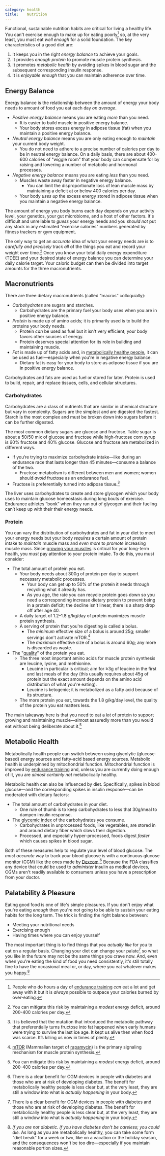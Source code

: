 ```yaml
---
category: health
title:    Nutrition
---
```


Functional, sustainable nutrition habits are critical for living a healthy life.
You can't exercise enough to make up for eating poorly[^1] so, at the very least, you must eat _well enough_ for a solid foundation.
The key characteristics of a good diet are:

1. It keeps you in the right _energy balance_ to achieve your goals.
2. It provides _enough protein_ to promote muscle protein synthesis.
3. It promotes _metabolic health_ by avoiding spikes in blood sugar and the subsequent corresponding insulin response.
4. It is _enjoyable enough_ that you can maintain adherence over time.

## Energy Balance

Energy balance is the relationship between the amount of energy your body needs to amount of food you eat each day _on average_.

- _Positive energy balance_ means you are eating _more_ than you need.
    - It is easier to build muscle in positive energy balance.
    - Your body stores excess energy in adipose tissue (fat) when you maintain a positive energy balance.
- _Neutral energy balance_ means you are only eating enough to _maintain_ your current body weight.
	- You do not need to adhere to a precise number of calories per day to be in neutral energy balance. On a daily basis, there are about 400–600 calories of "wiggle room" that your body can compensate for by raising and lowering a number of metabolic and hormonal processes.
- _Negative energy balance_ means you are eating _less_ than you need.
    - Muscles waste away faster in negative energy balance.
	    - You can limit the disproportionate loss of lean muscle mass by maintaining a deficit at or below 400 calories per day.
    - Your body _uses up_ the excess energy stored in adipose tissue when you maintain a negative energy balance.

The amount of energy you body burns each day depends on your activity level, your genetics, your gut microbiome, and a host of other factors.
It's difficult and unreliable to _guess_ your energy needs and you _should not_ put any stock in any estimated "exercise calories" numbers generated by fitness trackers or gym equipment.

The only way to get an _accurate_ idea of what your energy needs are is to _carefully and precisely_ track _all_ of the things you eat and record your weight over time.[^2]
Once you know your total daily energy expenditure (TDEE) and your desired state of energy balance you can determine your daily calorie target.
Your caloric budget can then be divided into target amounts for the three macronutrients.

## Macronutrients

There are three dietary macronutrients (called “macros” colloquially):

- _Carbohydrates_ are sugars and starches.
    - Carbohydrates are the primary fuel your body uses when you are in positive energy balance.
- _Protein_ is made up of amino acids; it is primarily used is to build the proteins your body needs.
    - Protein _can_ be used as fuel but it isn't very efficient; your body favors other sources of energy.
    - Protein deserves special attention for its role in building and maintaining muscle.
- _Fat_ is made up of fatty acids and, in [metabolically healthy people][1], it can be used as fuel—especially when you're in negative energy balance.
    - Dietary fat is easy for your body to store as adipose tissue if you are in positive energy balance.

Carbohydrates and fats are used as fuel or stored for later.
Protein is used to build, repair, and replace tissues, cells, and cellular structures.

### Carbohydrates

Carbohydrates are a class of nutrients that are similar in chemical structure but vary in complexity.
Sugars are the simplest and are digested the fastest.
Starch is the most complex and must be broken down into sugars before it can be further digested.



The most common dietary sugars are glucose and fructose.
Table sugar is about a 50/50 mix of glucose and fructose while high-fructose corn syrup is 60% fructose and 40% glucose.
Glucose and fructose are metabolized in different ways.

- If you’re trying to maximize carbohydrate intake—like during an endurance race that lasts longer than 45 minutes—consume a balance of the two.
	- Fructose metabolism is different between men and women; women should _avoid_ fructose as an endurance fuel.
- Fructose is preferentially turned into adipose tissue.[^3]

The liver uses carbohydrates to create and store glycogen which your body uses to maintain glucose homeostasis during long bouts of exercise.
Endurance athletes “bonk” when they run out of glycogen and their fueling can’t keep up with their their energy needs.

### Protein

You can vary the distribution of carbohydrates and fat in your diet to meet your energy needs but your body _requires_ a certain amount of protein intake to _maintain_ muscle mass and _even more_ to _promote_ increasing muscle mass.
Since [growing your muscles][2] is critical for your long-term health, you _must_ pay attention to your protein intake.
To do this, you must consider:

- The total amount of protein you eat.
    - Your body needs about 300g of protein per day to support necessary metabolic processes.
        - Your body can get up to 50% of the protein it needs through recycling what it already has.
        - As you age, the rate you can recycle protein goes down so you need a corresponding increase dietary protein to prevent being in a protein deficit; the decline isn't linear, there is a sharp drop off after age 40.
    - A daily target of 1.2–1.8 g/kg/day of protein maximizes muscle protein synthesis.
    - A serving of protein that you're digesting is called a bolus.
        - The _minimum_ effective size of a bolus is around 25g; smaller servings don't activate mTOR.[^4]
        - The _maximum_ effective size of a bolus is around 60g; any more is discarded as waste.
- The "[quality][3]" of the protein you eat.
    - The three most important amino acids for muscle protein synthesis are leucine, lysine, and methionine.
        - Leucine in particular is critical; aim for ≥3g of leucine in the first and last meals of the day (this usually requires about 45g of protein but the exact amount depends on the amino acid distribution of what you're eating).
        - Leucine is ketogenic; it is metabolized as a fatty acid because of its structure.
    - The more protein you eat, towards the 1.8 g/kg/day level, the quality of the protein you eat matters less.

The main takeaway here is that you need to eat a _lot_ of protein to support growing and maintaining muscle—almost assuredly more than you would eat without being deliberate about it.[^2]

## Metabolic Health

Metabolically health people can switch between using glycolytic (glucose-based) energy sources and fatty-acid based energy sources.
Metabolic health is underpinned by mitochondrial function.
Mitochondrial function is improved by [endurance training][4] and, unless you are currently doing enough of it, you are _almost certainly not_ metabolically healthy.

Metabolic health can also be influenced by diet.
Specifically, spikes in blood glucose—and the corresponding spikes in insulin response—can be moderated with dietary factors:

- The total amount of carbohydrates in your diet.
    - One rule of thumb is to keep carbohydrates to less that 30g/meal to dampen insulin response.
- The [glycemic index][5] of the carbohydrates you consume.
    - Carbohydrates in unprocessed foods, like vegetables, are stored in and around dietary fiber which slows their digestion.
    - Processed, and especially hyper-processed, foods digest _faster_ which causes spikes in blood sugar.

Both of these measures help to regulate your level of blood glucose.
The _most accurate_ way to track your blood glucose is with a continuous glucose monitor (CGM) like the ones made by [Dexcom][6].[^5]
Because the FDA classifies any device that could be used to _administer_ insulin as medical devices, CGMs aren't readily available to consumers unless you have a prescription from your doctor.

## Palatability & Pleasure

Eating good food is one of life's simple pleasures.
If you don't enjoy what you're eating _enough_ then you're not going to be able to sustain your eating habits for the long term.
The trick is finding the right balance between:

- Meeting your nutritional needs
- Exercising enough
- Having times where you can enjoy yourself

The most important thing is to find things that you _actually like_ for you to eat on a regular basis.
Changing your diet can change your palate[^5] so what you like in the future may not be the same things you crave now.
And, even when you're eating the kind of food you need consistently, it's still totally fine to have the occasional meal or, or day, where you eat whatever makes you happy.[^6]

[^1]: People who do hours a day of [endurance training][4] _can_ eat a lot and get away with it but it is _always_ possible to outpace your calories burned by over-eating.
[^2]: You can mitigate this risk by maintaining a _modest_ energy deficit, around 200-400 calories per day.
[^3]: It is believed that the mutation that introduced the metabolic pathway that preferentially turns fructose into fat happened when early humans were trying to survive the last ice age. It kept us alive then when food was scarce. It’s killing us now in times of plenty.
[^4]: [mTOR][7] (Mammalian target of [rapamycin][8]) is the primary signaling mechanism for muscle protein synthesis.
[^5]: There is a clear benefit for CGM devices in people with diabetes and those who are at risk of developing diabetes. The benefit for metabolically healthy people is less clear but, at the very least, they are still a window into what is _actually happening_ in your body.
[^5]: I followed a ketogenic diet for over a year. In that time my cravings for sugar essentially disappeared. My mood improved too.
[^6]: _If you are not diabetic. If you have diabetes don't be careless; you could die._ As long as you are metabolically healthy, you can take some form "diet break" for a week or two, like on a vacation or the holiday season, and the consequences won't be too dire—especially if you maintain reasonable portion sizes.

[^1]: This is exactly how [MacroFactor][9] works. I have had a great experience using that app to both loose and maintain weight.
[^2]: The daily [Recommended Dietary Allowance (RDA) for protein][10], while enough to keep you alive, is only a half to a third as much protein as it takes to maximize muscle protein synthesis.

[1]: /codex/nutiriton/#metabolic-health
[2]: /codex/strengh-training/
[3]: https://en.wikipedia.org/wiki/Protein_quality
[4]: /codex/endurance-training/
[5]: https://en.wikipedia.org/wiki/Glycemic_index
[6]: https://www.dexcom.com/en-us
[7]: https://en.wikipedia.org/wiki/MTOR
[8]: https://en.wikipedia.org/wiki/Sirolimus
[9]: https://macrofactorapp.com
[10]: https://www.ncbi.nlm.nih.gov/books/NBK56068/table/summarytables.t4/?report=objectonly

